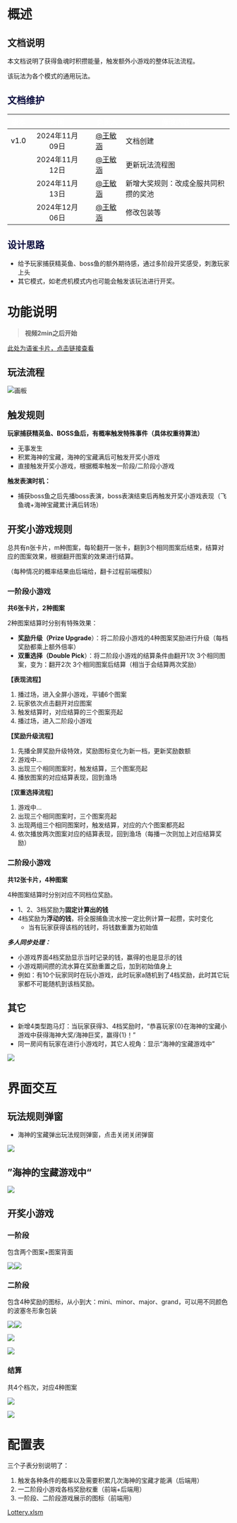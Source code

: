 # 概述
## 文档说明
本文档说明了获得鱼魂时积攒能量，触发额外小游戏的整体玩法流程。

该玩法为各个模式的通用玩法。

## <font style="color:rgb(5, 7, 59);background-color:rgb(253, 253, 254);">文档维护</font>
| <font style="color:white;">版本</font> | <font style="color:white;">时间</font> | | <font style="color:white;">负责人</font> | <font style="color:white;">修改内容</font> |
| :---: | :---: | --- | --- | --- |
| <font style="color:black;">v1.0</font> | 2024年11月09日 | | [@王敏涵](undefined/cookie-ylrqq) | 文档创建 |
| <font style="color:black;"></font> | 2024年11月12日 | | [@王敏涵](undefined/cookie-ylrqq) | 更新玩法流程图 |
| <font style="color:black;"></font> | 2024年11月13日 | | [@王敏涵](undefined/cookie-ylrqq) | 新增大奖规则：改成全服共同积攒的奖池 |
| <font style="color:black;"></font> | 2024年12月06日 | | [@王敏涵](undefined/cookie-ylrqq) | 修改包装等 |


## <font style="color:rgb(5, 7, 59);background-color:rgb(253, 253, 254);">设计思路</font>
+ 给予玩家捕获精英鱼、boss鱼的额外期待感，通过多阶段开奖感受，刺激玩家上头
+ 其它模式，如老虎机模式内也可能会触发该玩法进行开奖。

# 功能说明
> **视频2min之后开始**
>

[此处为语雀卡片，点击链接查看](https://www.yuque.com/ttk5k0/manpny/zgag0hu1iu5x5ohm#V0c55)

## 玩法流程
![画板](https://cdn.nlark.com/yuque/0/2024/jpeg/26927517/1734509513121-88d5f728-9c88-497c-aa88-6b5aeb163ffd.jpeg)

## 触发规则
**玩家捕获精英鱼、BOSS鱼后，有概率触发特殊事件（具体权重待算法）**

+ 无事发生
+ 积累海神的宝藏，海神的宝藏满后可触发开奖小游戏
+ 直接触发开奖小游戏，根据概率触发一阶段/二阶段小游戏

**触发表演时机：**

+ 捕获boss鱼之后先播boss表演，boss表演结束后再触发开奖小游戏表现（飞鱼魂+海神宝藏累计满后转场）

## 开奖小游戏规则
总共有n张卡片，m种图案，每轮翻开一张卡，翻到3个相同图案后结束，结算对应的图案效果，根据翻开图案的效果进行结算。

（每种情况的概率结果由后端给，翻卡过程前端模拟）

### 一阶段小游戏
**共6张卡片，2种图案**

2种图案结算时分别有特殊效果：

+ **奖励升级（Prize Upgrade**）：将二阶段小游戏的4种图案奖励进行升级（每档奖励都乘上额外倍率）
+ **双重选择（Double Pick**）：将二阶段小游戏的结算条件由翻开1次 3个相同图案，变为：翻开2次 3个相同图案后结算（相当于会结算两次奖励）

**【表现流程】**

1. 播过场，进入全屏小游戏，平铺6个图案
2. 玩家依次点击翻开对应图案
3. 触发结算时，对应结算的三个图案亮起
4. 播过场，进入二阶段小游戏

**【奖励升级流程】**

1. 先播全屏奖励升级特效，奖励图标变化为新一档，更新奖励数额
2. 游戏中...
3. 出现三个相同图案时，触发结算，三个图案亮起
4. 播放图案的对应结算表现，回到渔场

【**双重选择流程**】

1. 游戏中...
2. 出现三个相同图案时，三个图案亮起
3. 出现两组三个相同图案时，触发结算，对应的六个图案都亮起
4. 依次播放两次图案对应的结算表现，回到渔场（每播一次则加上对应结算奖励）

### 二阶段小游戏
**共12张卡片，4种图案**

4种图案结算时分别对应不同档位奖励。

+ 1、2、3档奖励为**固定计算出的钱**
+ 4档奖励为**浮动的钱**，将全服捕鱼流水按一定比例计算一起攒，实时变化
    - 当有玩家获得该档的钱时，将钱数重置为初始值

_**多人同步处理：**_

+ 小游戏界面4档奖励显示当时记录的钱，赢得的也是显示的钱
+ 小游戏期间攒的流水算在奖励重置之后，加到初始值身上
+ 例如：有10个玩家同时在玩小游戏，此时玩家a随机到了4档奖励，此时其它玩家都不可能随机到该档奖励。

## 其它
+ 新增4类型跑马灯：当玩家获得3、4档奖励时，“恭喜玩家{0}在海神的宝藏小游戏中获得海神大奖/海神巨奖，赢得{1}！”
+ 同一房间有玩家在进行小游戏时，其它人视角：显示“海神的宝藏游戏中”

![](https://cdn.nlark.com/yuque/0/2024/png/26927517/1731480306189-4496c22e-2f29-4cf5-accd-2599f9d5bd62.png)

# 界面交互
## 玩法规则弹窗
+ 海神的宝藏弹出玩法规则弹窗，点击关闭关闭弹窗

![](https://cdn.nlark.com/yuque/0/2024/png/26927517/1733972101651-657df9dd-e061-45eb-8613-c80167be5d25.png)

## ”海神的宝藏游戏中“
![](https://cdn.nlark.com/yuque/0/2024/png/26927517/1731480306189-4496c22e-2f29-4cf5-accd-2599f9d5bd62.png?x-oss-process=image%2Fformat%2Cwebp%2Fresize%2Cw_1237%2Climit_0)

## 开奖小游戏
### 一阶段
包含两个图案+图案背面

![](https://cdn.nlark.com/yuque/0/2024/png/26927517/1731396398532-1784e7c0-b822-4c78-9800-b270631a10a6.png)![](https://cdn.nlark.com/yuque/0/2024/png/26927517/1731138995368-b5ab662c-48c0-44d0-8f94-ba9a19247d33.png)

### 二阶段
包含4种奖励的图标，从小到大：mini、minor、major、grand，可以用不同颜色的波塞冬形象包装

![](https://cdn.nlark.com/yuque/0/2024/png/26927517/1734509408785-105205b1-548f-4c56-8ea8-91d9575193a3.png)![](https://cdn.nlark.com/yuque/0/2024/png/26927517/1734509358915-e7f33ca0-501f-4f4e-896e-bcebd31e9d20.png)

![](https://cdn.nlark.com/yuque/0/2024/png/26927517/1731399603142-d0227e60-b50e-47ec-8162-7f14cfb449e9.png?x-oss-process=image%2Fformat%2Cwebp)

![](https://cdn.nlark.com/yuque/0/2024/webp/26927517/1733973329053-45a60a28-d247-4235-8844-df31ecd44589.webp)

### 结算
共4个档次，对应4种图案

![](https://cdn.nlark.com/yuque/0/2024/png/26927517/1731139066826-73a6963d-224c-4867-a43e-26a9a3f3d1af.png)

![](https://cdn.nlark.com/yuque/0/2024/png/26927517/1731139047321-ca7cf576-8a71-4cff-8549-3f85a48fcc01.png)

# 配置表
三个子表分别说明了：

1. 触发各种条件的概率以及需要积累几次海神的宝藏才能满（后端用）
2. 一二阶段小游戏各档奖励权重（前端+后端用）
3. 一阶段、二阶段游戏展示的图标（前端用）

[Lottery.xlsm](https://snh48group.yuque.com/attachments/yuque/0/2025/xlsm/26927517/1736425217013-cf93a262-12ea-47ee-b5dd-ff5d87599de6.xlsm)



